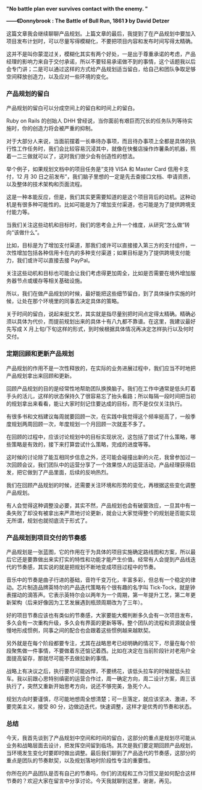 **"No battle plan ever survives contact with the enemy. "**

**——《Donnybrook : The Battle of Bull Run, 1861 》 by David Detzer**

这篇文章我会继续聊聊产品规划。上篇文章的最后，我提到了在产品规划中要加入项目发布计划时，可以尽量写得模糊化，不要把项目内容和发布时间写得太精确。

这并不是叫你蒙混过关，模糊化其实有两个好处，一是出于尊重承诺的考虑，产品经理的影响力来自于交付承诺，所以不要轻易承诺做不到的事情，这个话题我以后会专门讲；二是可以通过这样的方式给产品规划适当留白，给自己和团队争取足够空间释放创造力，以及应对一些环境的变化。

### 产品规划的留白

产品规划的留白可以分成空间上的留白和时间上的留白。

Ruby on Rails 的创始人 DHH 曾经说，当你面前有艰巨而冗长的任务队列等待实施时，你的创造力将会被严重的抑制。

对于大部分人来说，当面前摆着一长串待办事项，而且待办事项上全都是具体的执行性工作任务时，我们会比较容易沉浸其中，就像在快餐店操作炸薯条的机器，照着一二三做就可以了，这时我们很少会有创造性的想法。

举个例子，如果规划文档中的项目任务是“支持 VISA 和 Master Card 信用卡支付，12 月 30 日之前发布”，我们脑子里想的一定是先去查接口文档、申请资质，以及整体的技术架构和页面流程。

这是一种本能反应，但是，我们其实更需要知道的是这个项目背后的动机。这种动机是有很多种可能性的。比如可能是为了增加支付渠道，也可能是为了提供跨境支付能力等。

当我们关注这些动机和目标时，我们的思考会上升一个维度，从研究“怎么做”转向“该做什么”。

比如，目标是为了增加支付渠道，那我们或许可以直接接入第三方的支付组件，一次性增加包括各种信用卡在内的多种支付渠道；如果目标是为了提供跨境支付能力，我们或许可以直接去接 PayPal。

关注这些动机和目标也可能会让我们考虑得更加周全，比如是否需要在境外增加服务器节点或缓存等相关基础设施。

所以，我们在做产品规划的时候，最好能把这些细节留白，到了具体操作实施的时候，让处在那个环境里的同事去决定具体的策略。

关于时间的留白，说起来挺文艺，其实就是指尽量别把时间点定得太精确。精确必须以具体为代价，而提前规划出来的具体十有八九都不靠谱。在这里，我建议最好先写成 X 月上旬/下旬这样的形式，到时候根据具体情况再决定怎样执行以及何时交付。

### 定期回顾和更新产品规划

产品规划的作用不是一次性释放的，在实际的业务进展过程中，我们应当不时地把产品规划拿出来回顾和更新。

回顾产品规划的目的是经常性地帮助团队换换脑子。我们在工作中通常是低头盯着手头的活儿，这样的状态保持久了很容易忘了抬头看路；所以每隔一段时间把当初的规划拿出来看看，能让大家时刻记住要达成的目标，而不是仅仅关注执行。

有很多书和文档建议每周就要回顾一次，在实践中我觉得这个频率挺高了，一般季度规划两周回顾一次，年度规划一个月回顾一次就差不多了。

在回顾的过程中，应该讨论规划中的目标实现状况，这包括了尝试了什么策略，哪些策略是有效的，接下来打算尝试什么策略，完成的进度等等。

这时候的讨论除了能互相同步信息之外，还可能会碰撞出新的火花，我曾参加过一次回顾会议，我们团队中的运营分享了一个效果惊人的运营活动，产品经理获得启发，把它做到了产品里面，后续的反响热烈。

我们在回顾产品规划的时候，还需要关注环境和形势的变化，再根据这些变化调整产品规划。

有人会觉得这种调整没必要，其实不然，产品规划也会有破窗效应，一旦其中有一条失败了却没有被拿出来严肃地讨论更新，就会让大家觉得整个的规划是否能实现无所谓，规划也就彻底流于形式了。

### 产品规划到项目交付的节奏感

产品规划是一张蓝图，它的作用在于为具体的项目实施确定路线图和方案，所以最后它还是要靠做出来实打实的特性和功能才能产生价值。经常有人会提到产品线迭代的节奏感，其实说的就是把规划不断地变成项目过程中的节奏。

音乐中的节奏是曲子行进的基础，音符千变万化，丰富多彩，但总有一个稳定的律动。芯片制造品牌英特尔的产品迭代策略有个很有趣的名字叫 Tick-Tock，就是钟表摆动的滴答声。它表示英特尔会以两年为一个周期，第一年提升工艺，第二年更新架构（后来好像因为工艺发展遇到瓶颈周期改为了三年）。

好的项目节奏应该也有类似的节奏感，大家要能大概判断多久会有一次项目发布，多久会有一次重构升级，多久会有界面的更新等等。整个团队的流程和资源就会慢慢地形成惯例，同事之间的配合也会跟着这些惯例越来越默契。

另外就是在每个阶段都要专注，尤其在战略思考已经明确的情况下，尽量在每个阶段聚焦做一件事情，不要做着东还惦记着西。比如在决定在当前阶段针对老用户全面提高留存，那就尽可能不去做拉新的事情。

战略上有决议之后，执行要尽可能凶悍，不要绣花，该低头拉车的时候就低头拉车。我以前跟心思特别缜密的运营合作过，周一确定方向，周二设计方案，周三该执行了，突然又重新开始思考方向，说还不够完美，急死个人。

规划方向时要谨慎，尽可能地想周全想清楚；可一旦落定，就应该坚决、激进，不要完美主义，接受 80 分，边做边迭代，快速调整，这样才是优秀的节奏和状态。

### 总结

今天，我首先谈到了产品规划中空间和时间的留白，这部分的重点是规划尽可能从业务和战略层面去设计，把发挥空间留到临场。其次是我们要定期回顾产品规划，当环境发生变化时要即时做出调整。最后我们聊到了产品迭代的节奏感，这部分的重点是团队的节奏默契，以及规划落地时阶段性专注的重要性。

你所在的产品团队是否有自己的节奏吗，你们的流程和工作习惯又是如何配合这样节奏的？欢迎大家在留言中分享讨论。今天我就聊到这里，谢谢，再见。